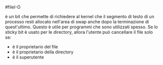 #fileI-O 

è un bit che permette di richiedere al kernel che il segmento di testo di un processo resti allocato nell'area di swap anche dopo la terminazione di quest'ultimo. Questo è utile per programmi che sono utilizzati spesso. Se lo sticky bit è usato per le directory, allora l'utente può cancellare il file solo se:
- è il proprietario del file
- è il proprietario della directory
- è il superutente
